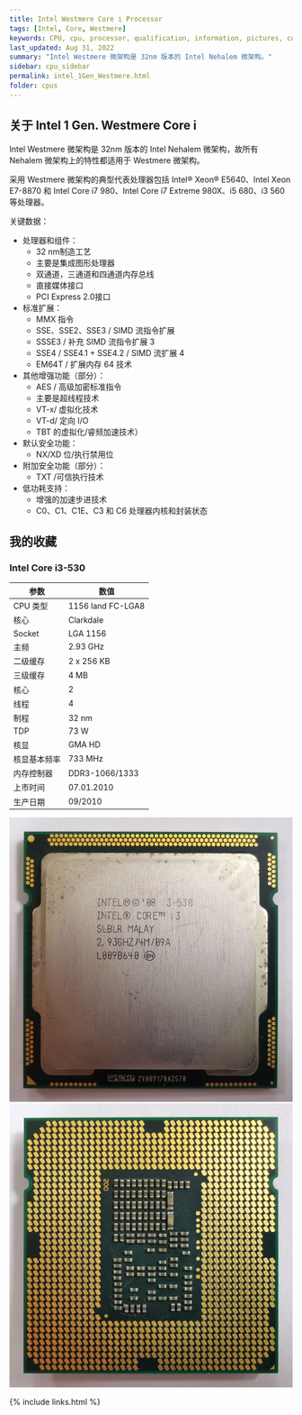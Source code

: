 ```yaml
---
title: Intel Westmere Core i Processor
tags: [Intel, Core, Westmere]
keywords: CPU, cpu, processor, qualification, information, pictures, core, frequency, chip packaging, packaging, cpu info, x86, collection, amd, cyrix, harris, ibm, idt, iit, intel, motorola, nec, sgs, sgs-thomson, siemens, ST, signetics, mhs, ti, texas instruments, ulsi, umc, weitek, zilog, 808x, 8085, 8088, 8086, 80188, 80186, 80286, 286, 80386, 386, i386, Am386, 386sx, 386dx, 486, i486, 586, 486sx, 486dx, overdrive, 487, pentium, 586, 5x86, 386dlc, 386slc, 486dx2, mmx, ppro, pentium-pro, pro, athlon, duron, z80, dirk oppelt, dirk, oppelt, engineering, sample, samples
last_updated: Aug 31, 2022
summary: "Intel Westmere 微架构是 32nm 版本的 Intel Nehalem 微架构。"
sidebar: cpu_sidebar
permalink: intel_1Gen_Westmere.html
folder: cpus
---
```


## 关于 Intel 1 Gen. Westmere Core i

Intel Westmere 微架构是 32nm 版本的 Intel Nehalem 微架构，故所有 Nehalem 微架构上的特性都适用于 Westmere 微架构。

采用 Westmere 微架构的典型代表处理器包括 Intel® Xeon® E5640、Intel Xeon E7-8870 和 Intel Core i7 980、Intel Core i7 Extreme 980X、i5 680、i3 560 等处理器。

关键数据：
- 处理器和组件：
    - 32 nm制造工艺
    - 主要是集成图形处理器
    - 双通道，三通道和四通道内存总线
    - 直接媒体接口
    - PCI Express 2.0接口
- 标准扩展：
    - MMX 指令
    - SSE、SSE2、SSE3 / SIMD 流指令扩展
    - SSSE3 / 补充 SIMD 流指令扩展 3
    - SSE4 / SSE4.1 + SSE4.2 / SIMD 流扩展 4
    - EM64T / 扩展内存 64 技术
- 其他增强功能（部分）：
    - AES / 高级加密标准指令
    - 主要是超线程技术 
    - VT-x/ 虚拟化技术
    - VT-d/ 定向 I/O
    - TBT 的虚拟化/睿频加速技术）
- 默认安全功能：
    - NX/XD 位/执行禁用位
- 附加安全功能（部分）：
    - TXT /可信执行技术
- 低功耗支持：
    - 增强的加速步进技术
    - C0、C1、C1E、C3 和 C6 处理器内核和封装状态

## 我的收藏

### Intel Core i3-530

| 参数 | 数值 |
| ------ | ------ |
| CPU 类型 | 1156 land FC-LGA8 |
| 核心 | Clarkdale |
| Socket | LGA 1156 |
| 主频 | 2.93 GHz |
| 二级缓存 | 2 x 256 KB |
| 三级缓存 | 4 MB |
| 核心 | 2 |
| 线程 | 4 |
| 制程 | 32 nm |
| TDP | 73 W |
| 核显 | GMA HD |
| 核显基本频率 | 733 MHz |
| 内存控制器 | DDR3-1066/1333 |
| 上市时间 | 07.01.2010 |
| 生产日期 | 09/2010 |

![Intel Core i3-530 正面](/images/cpus/Intel/Intel_Core_i3-530_1.jpg)
![Intel Core i3-530 反面](/images/cpus/Intel/Intel_Core_i3-530_2.jpg)

{% include links.html %}
